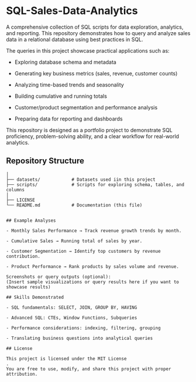 # SQL-Sales-Data-Analytics

A comprehensive collection of SQL scripts for data exploration, analytics, and reporting. This repository demonstrates how to query and analyze sales data in a relational database using best practices in SQL.

The queries in this project showcase practical applications such as:

  - Exploring database schema and metadata

  - Generating key business metrics (sales, revenue, customer counts)

  - Analyzing time-based trends and seasonality

  - Building cumulative and running totals

  - Customer/product segmentation and performance analysis

  - Preparing data for reporting and dashboards

This repository is designed as a portfolio project to demonstrate SQL proficiency, problem-solving ability, and a clear workflow for real-world analytics.

## Repository Structure

```SQL-Sales-Data-Analytics/
│
├── datasets/            # Datasets used iin this project
├── scripts/             # Scripts for exploring schema, tables, and columns
│
├── LICENSE
└── README.md            # Documentation (this file)


## Example Analyses

- Monthly Sales Performance → Track revenue growth trends by month.

- Cumulative Sales → Running total of sales by year.

- Customer Segmentation → Identify top customers by revenue contribution.

- Product Performance → Rank products by sales volume and revenue.

Screenshots or query outputs (optional):
(Insert sample visualizations or query results here if you want to showcase results)

## Skills Demonstrated

- SQL fundamentals: SELECT, JOIN, GROUP BY, HAVING

- Advanced SQL: CTEs, Window Functions, Subqueries

- Performance considerations: indexing, filtering, grouping

- Translating business questions into analytical queries

## License

This project is licensed under the MIT License
.
You are free to use, modify, and share this project with proper attribution.
